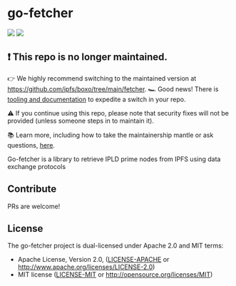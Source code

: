 go-fetcher
==================

[![](https://img.shields.io/badge/made%20by-Protocol%20Labs-blue.svg?style=flat-square)](http://ipn.io)
[![](https://img.shields.io/badge/project-IPFS-blue.svg?style=flat-square)](http://ipfs.io/)

## ❗ This repo is no longer maintained.
👉 We highly recommend switching to the maintained version at https://github.com/ipfs/boxo/tree/main/fetcher.
🏎️ Good news!  There is [tooling and documentation](https://github.com/ipfs/boxo#migrating-to-boxo) to expedite a switch in your repo. 

⚠️ If you continue using this repo, please note that security fixes will not be provided (unless someone steps in to maintain it).

📚 Learn more, including how to take the maintainership mantle or ask questions, [here](https://github.com/ipfs/boxo/wiki/Copied-or-Migrated-Repos-FAQ).


Go-fetcher is a library to retrieve IPLD prime nodes from IPFS using data exchange protocols

## Contribute

PRs are welcome!

## License

The go-fetcher project is dual-licensed under Apache 2.0 and MIT terms:

- Apache License, Version 2.0, ([LICENSE-APACHE](https://github.com/ipfs/go-fetcher/blob/master/LICENSE-APACHE) or http://www.apache.org/licenses/LICENSE-2.0)
- MIT license ([LICENSE-MIT](https://github.com/ipfs/go-fetcher/blob/master/LICENSE-MIT) or http://opensource.org/licenses/MIT)